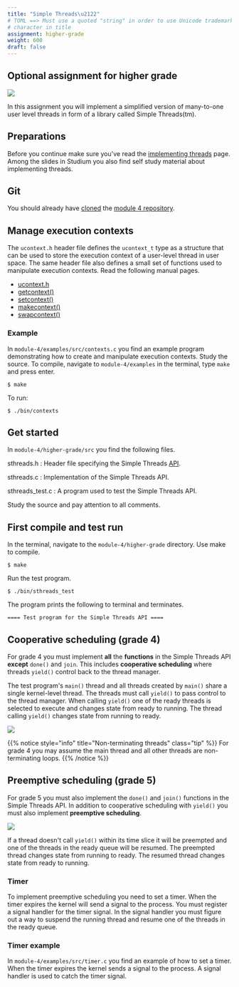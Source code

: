 ```yaml
---
title: "Simple Threads\u2122"
# TOML ==> Must use a quoted "string" in order to use Unicode trademark \u2122
# character in title 
assignment: higher-grade
weight: 600
draft: false
---
```


<h2 class="subtitle">Optional assignment for higher grade</h2>

![](/v1/images/threads-and-synchronization/higher-grade-overview.png?width=666px)

In this assignment you will implement a simplified version of many-to-one user level
threads in form of a library called Simple Threads(tm).

## Preparations 

Before you continue make sure you've read the [implementing threads](implementing-threads) page.
Among the slides in Studium you also find self study material about implementing threads. 

## Git 

You should already have [cloned](clone-repository) the [module 4
repository][repo].


[repo]: https://github.com/uu-dsp-os-ospp-2020/threads-and-synchronization


## Manage execution contexts 

The `ucontext.h` header file defines the `ucontext_t` type as a structure that
can be used to store the execution context of a user-level thread in user space.
The same header file also defines a small set of functions used to manipulate
execution contexts. Read the following manual pages.

- [ucontext.h][man-ucontext]
- [getcontext()][man-getcontext]
- [setcontext()][man-setcontext]
- [makecontext()][man-makecontext]
- [swapcontext()][man-swapcontext] 

[man-ucontext]: http://pubs.opengroup.org/onlinepubs/7908799/xsh/getcontext.html
[man-getcontext]: http://pubs.opengroup.org/onlinepubs/7908799/xsh/getcontext.html
[man-setcontext]: http://pubs.opengroup.org/onlinepubs/7908799/xsh/setcontext.html
[man-makecontext]: http://pubs.opengroup.org/onlinepubs/7908799/xsh/makecontext.html
[man-swapcontext]: http://pubs.opengroup.org/onlinepubs/7908799/xsh/swapcontext.html 

### Example

In `module-4/examples/src/contexts.c` you find an example program demonstrating
how to create and manipulate  execution contexts. 
Study the source. To compile, navigate to `module-4/examples` in the terminal, type `make`
and press enter.

``` text
$ make
```

To run: 

``` text
$ ./bin/contexts
```

## Get started 

In `module-4/higher-grade/src` you find the following files. 

sthreads.h
: Header file specifying the Simple Threads [API](https://en.wikipedia.org/wiki/Application_programming_interface).

sthreads.c
: Implementation of the Simple Threads API.

sthreads_test.c
: A program used to test the Simple Threads API.

Study the source and pay attention to all comments. 

## First compile and test run

In the terminal, navigate to the `module-4/higher-grade` directory. Use make to
compile. 

``` text
$ make
```

Run the test program. 

``` text
$ ./bin/sthreads_test
```

The program prints the following to terminal and terminates. 

``` text
==== Test program for the Simple Threads API ====
```
## Cooperative scheduling (grade 4)

For grade 4 you must implement **all** the **functions** in the Simple Threads API
**except** `done()` and `join`. This includes **cooperative scheduling** where
threads `yield()` control back to the thread manager. 

The test program's `main()` thread and all threads
created by `main()` share a single
kernel-level thread. The threads must call `yield()` to pass control to the thread
manager. When
calling `yield()` one of the ready threads is selected to execute and changes
state from ready to running. The thread calling `yield()` changes state from
running to ready. 

![](/v1/images/threads-and-synchronization/cooperative.png?height=333px)

{{% notice style="info" title="Non-terminating threads" class="tip" %}}
For grade 4 you may assume the main thread and all other threads are
non-terminating loops. 
{{% /notice %}}

## Preemptive scheduling (grade 5)

For grade 5 you must also implement the `done()` and `join()` functions in the
Simple Threads API. In addition to cooperative scheduling with `yield()` you must also implement
**preemptive scheduling**. 

![](/v1/images/threads-and-synchronization/cooperative-and-preemptive.png?height=333px)

If a thread doesn't call `yield()` within its time slice it will be preempted
and one of the threads in the ready queue will be resumed. The preempted thread
changes state from running to ready. The resumed thread changes state from ready
to running. 

### Timer

To implement preemptive scheduling you need to set a timer. When the timer
expires the kernel will send a signal to the process. You must register a signal
handler for the timer signal. In the signal handler you must figure out a way to
suspend the running thread and resume one of the threads in the ready queue. 

### Timer example

In `module-4/examples/src/timer.c` you find an example of how to set a timer.
When the timer expires the kernel sends a signal to the process. A signal
handler is used to catch the timer signal. 

